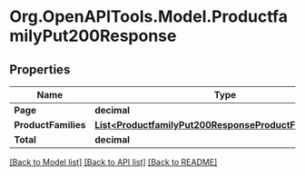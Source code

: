 # Org.OpenAPITools.Model.ProductfamilyPut200Response

## Properties

Name | Type | Description | Notes
------------ | ------------- | ------------- | -------------
**Page** | **decimal** |  | [optional] 
**ProductFamilies** | [**List&lt;ProductfamilyPut200ResponseProductFamiliesInner&gt;**](ProductfamilyPut200ResponseProductFamiliesInner.md) |  | [optional] 
**Total** | **decimal** |  | [optional] 

[[Back to Model list]](../README.md#documentation-for-models) [[Back to API list]](../README.md#documentation-for-api-endpoints) [[Back to README]](../README.md)

